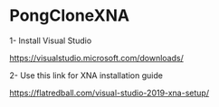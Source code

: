 # PongCloneXNA

1- Install Visual Studio

https://visualstudio.microsoft.com/downloads/

2- Use this link for XNA installation guide

https://flatredball.com/visual-studio-2019-xna-setup/
